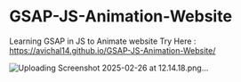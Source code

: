 # GSAP-JS-Animation-Website
Learning GSAP in JS to Animate website
Try Here : https://avichal14.github.io/GSAP-JS-Animation-Website/

![Uploading Screenshot 2025-02-26 at 12.14.18.png…]()

